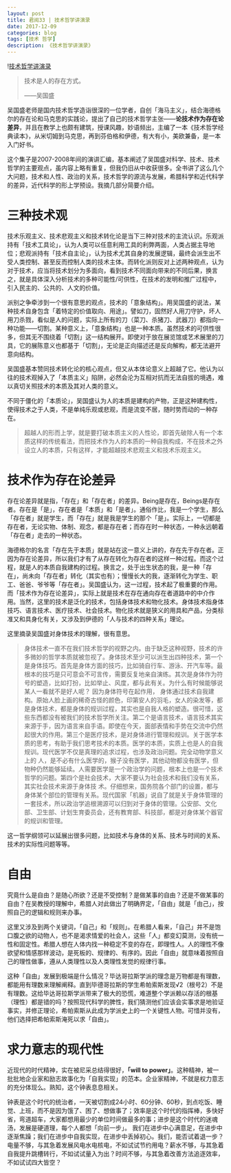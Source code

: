 ```yaml
---
layout: post
title: 君阅33 | 技术哲学讲演录
date: 2017-12-09
categories: blog
tags: [技术 哲学]
description: 《技术哲学讲演录》
---
```


<p>!<a href="zidavid.GitHub.io/img/WuGuoSheng.png">技术哲学讲演录</a></p>

<blockquote>
<p>技术是人的存在方式。</p>

<p>——吴国盛</p>
</blockquote>

<p>吴国盛老师是国内技术哲学造诣很深的一位学者，自创「海马主义」，结合海德格尔的存在论和马克思的实践论，提出了自己的技术哲学主张——<strong>论技术作为存在论差异</strong>，并且在教学上也颇有建筑，授课风趣，妙语频出，主编了一本《技术哲学经典读本》，从米切姆到马克思，再到芬伯格和伊德，有大有小，美欧兼备，是一本入门好书。</p>

<p>这个集子是2007-2008年间的演讲汇编，基本阐述了吴国盛对科学、技术、技术哲学的主要观点，虽内容上略有重复，但我仍旧从中收获很多。全书讲了这么几个大问题，技术和人性、政治的关系，技术哲学的源流与发展，希腊科学和近代科学的差异，近代科学的形上学预设。我摘几部分简要介绍。</p>

<h1>三种技术观</h1>

<p>技术乐观主义、技术悲观主义和技术转化论是当下三种对技术的主流认识。乐观派持有「技术工具论」，认为人类可以任意利用工具的利弊两面，人类占据主导地位；悲观派持有「技术自主论」，认为技术尤其自身的发展逻辑，最终会派生出不受人类控制、甚至反而控制人类的技术主体。而转化派则反对上述两种观点，认为对于技术，应当将技术划分为多面向，看到技术不同面向带来的不同后果，换言之，就是具体深入分析技术的多种可能性/可供性，在技术的发明和推广过程中，引入民主的、公共的、人文的价值。</p>

<p>派别之争牵涉到一个很有意思的观点，技术的「意象结构」。用吴国盛的说法，某种技术自身包含「着特定的价值取向、用途」。譬如刀，固然好人用刀守护，坏人用刀杀戮，看似是人的问题，实际上所有的刀（菜刀、杀猪刀、武器刀）都指向一种功能——切割。某种意义上，「意象结构」也是一种本质。虽然技术的可供性很多，但其无不围绕着「切割」这一结构展开。即使对于放在展览馆或艺术展里的刀具，它的展陈意义也都基于「切割」，无论是正向描述还是反向解构，都无法避开意向结构。</p>

<p>吴国盛基本赞同技术转化论的核心观点，但又从本体论意义上超越了它。他认为以往的技术观掉入了「本质主义」陷阱，必然会沦为互相对抗而无法自拔的境遇，难以真切关照技术的本质及其对人类的意义。</p>

<p>不同于僵化的「本质论」，吴国盛认为人的本质是建构的产物，正是这种建构性，使得技术之于人类，不是单纯乐观或悲观，而是流变不居，随时势而动的一种存在。</p>

<blockquote>
<p>超越人的形而上学，就是要打破本质主义的人性论，即首先破除人有一个本质这样的传统看法，而把技术作为人的本质的一种自我构成，不在技术之外设立人的本质，只有这样，才能超越技术悲观主义和技术乐观主义。</p>
</blockquote>

<h1>技术作为存在论差异</h1>

<p>存在论差异就是指，「存在」和「存在者」的差异。Being是存在，Beings是存在者。存在是「是」，存在者是「本质」和「是者」。通俗作比，我是一个学生，那么「存在者」就是学生，而「存在」就是我是学生的那个「是」。实际上，一切都是存在者，无论实物、体制、观念，都是存在者；而存在时一种状态，一种永远朝着「存在者」走去的一种状态。</p>

<p>海德格尔的名言「存在先于本质」就是站在这一意义上讲的，存在先于存在者。正因为存在论差异，所以我们才有了从存在转化为存在者的这样一种过程。而这个过程，就是人的本质自我建构的过程。换言之，处于出生状态的我，是一种「存在」，尚未向「存在者」转化（其实也有）；慢慢长大的我，逐渐转化为学生、职工、爸爸、爷爷等「存在者」。吴国盛认为，这一过程，技术起了极重要的作用。而「技术作为存在论差异」，实际上就是技术在存在通向存在者道路中的中介作用。当然，这里的技术是泛化的技术，包括身体技术和物化技术。身体技术指身体技巧、语言技术、医疗技术、社会技术。物化技术就是狭义的用具和产品，分类标准又和具身化有关，又涉及到伊德的「人与技术的四种关系」理论。</p>

<p>这里摘录吴国盛对身体技术的理解，很有意思。</p>

<blockquote>
<p>身体技术一直不在我们技术哲学的视野之内。由于缺乏这种视野，技术的许多微妙的哲学本质就被忽视了。身体技术至少可以派生出四种技术，第一个是身体技巧。首先是身体方面的技巧，比如骑自行车、游泳、开汽车等。最根本的技巧是只可意会不可言传，需要反复地亲自演练。其次是身体作为符号的塑造，比如打扮，比如举止、风度，都与此有关。为什么有时候能够说某人一看就不是好人呢？ 因为身体符号在起作用， 身体通过技术自我建构。原始人脸上画的稀奇古怪的颜色，印第安人的羽毛，女人的染发等，都是身体技术，都是身体的规训过程，其实也是自我人格的塑造。很可惜，这些东西都没有被我们的技术哲学所关注。第二个是语言技术，语言技术其实 来源于手，因为语言来自手语。即使在今天，面部表情和手势在交流中仍然起很大的作用。第三个是医疗技术，是对身体进行管理和规训。关于医学本质的思考，有助于我们思考技术的本质。医学的本质，实质上也是人的自我规训。现代医学不仅是真理的追求过程，也涉及政治问题。完全动物学意义上的 人，是不必有什么医学的，猴子没有医学，其他动物都没有医学，但物种仍然能够延续。人需要医学是一个政治学的问题，根本上也是一个技术哲学的问题。第四个是社会技术，大家不要认为社会技术和我们没有关系，其实社会技术来源于身体技 术。仔细想来，国务院各个部门的设置，都与身体某个部位的管理有关系。现代国家「机器」说自了就是关于身体管理的一套技术，所以政治学追根溯源可以归到对于身体的管理。公安部、文化部、卫生部、计划生育委员会，还有教育部、科技部，都是对身体某个器官的规训和管理。</p>
</blockquote>

<p> 这一哲学纲领可以延展出很多问题，比如技术与身体的关系、技术与时间的关系、技术的实际性问题等等。</p>

<h1>自由</h1>

<p>究竟什么是自由？是随心所欲？还是不受控制？是做某事的自由？还是不做某事的自由？在吴教授的理解中，希腊人对此做出了明确界定，「自由」就是「由己」，按照自己的逻辑和规则来办事。</p>

<p>这里又涉及到两个关键词，「自己」和「规则」。在希腊人看来，「自己」并不是饱口腹之欲的动物人，也不是渴求情爱的社会人，这些「人」都变幻莫测，没有统一性和固定性。希腊人想在人体内找一种稳定不变的存在，即理性人。人的理性不像欲望和情感那样波动，是死板的、规律的、有序的。因此「自由」就意味着按照自己的理性做事，遵从人类理性以及人类理性发觉的规律行事。</p>

<p>这种「自由」发展到极端是什么情况？毕达哥拉斯学派的理念是万物都是有理数，都能用有理数来理解阐释。直到毕德哥拉斯的学生希帕索斯发现√2（根号2）不是有理数。这给毕达哥拉斯学派带来了极大的恐慌，难道整个学派赖以存活的根基（理性）都是错的吗？按照现代科学的脾性，我们猜测他们应该会实事求是地验证事实，并修正理论，希帕索斯从此成为学派史上的一个关键性人物。可惜并没有，他们选择把希帕索斯淹死以求「自由」。</p>

<h1>求力意志的现代性</h1>

<p>近现代的时代精神，实在被尼采总结得很好，<strong>「will to power」</strong>。这种精神，被一批批地企业家和励志故事化为「自我实现」的范本。企业家精神，不就是权力意志的充分体现么。熟知，这个钟表息息相关。</p>

<p>钟表是这个时代的统治者，一天被切割成24小时、60分钟、60秒，到点吃饭、睡觉、上班，而不是因为饿了、困了、想做事了；效率是这个时代的指挥棒，多快好省，弯道超车，大家都想用最少的单位时间做最多的事；进步是这个时代的迷魂汤，发展是硬道理，每个人都想「向前一步」。 我们在进步中心满意足，在进步中逐渐焦躁；我们在进步中自我实现，在进步中丢掉初心。我们，能否试着退一步？电量不够，与其急着发展风电水电核电，不如试试节约用电？薪水不够，与其急着自我提升跳槽转行，不如试试量入为出？时间不够，与其急着改善方法追逐效率，不如试试四大皆空？</p>





